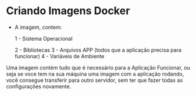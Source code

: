 # Criando Imagens Docker

- A imagem, contem:

  <p>1 - Sistema Operacional</p>
  2 - Bibliotecas
  3 - Arquivos APP (todos que a aplicação precisa para funcionar)
  4 - Variáveis de Ambiente

Uma imagem contém tudo que é necessário para a Aplicação Funcionar, ou seja se voce tem na sua máquina uma imagem com a aplicação rodando, você consegue transferir para outro servidor, sem ter que fazer todas as configurações novamente.

